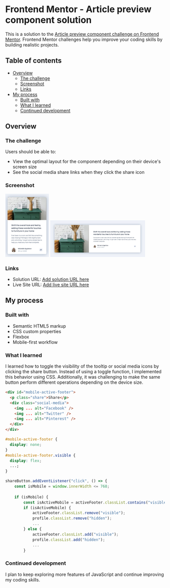 # Frontend Mentor - Article preview component solution

This is a solution to the [Article preview component challenge on Frontend Mentor](https://www.frontendmentor.io/challenges/article-preview-component-dYBN_pYFT). Frontend Mentor challenges help you improve your coding skills by building realistic projects.

## Table of contents

- [Overview](#overview)
  - [The challenge](#the-challenge)
  - [Screenshot](#screenshot)
  - [Links](#links)
- [My process](#my-process)
  - [Built with](#built-with)
  - [What I learned](#what-i-learned)
  - [Continued development](#continued-development)

## Overview

### The challenge

Users should be able to:

- View the optimal layout for the component depending on their device's screen size
- See the social media share links when they click the share icon

### Screenshot

<img src="./images/375px.jpeg" alt="375px" width="auto" height="200">
<img src="./images/1440px.jpeg" alt="1440px" width="300" height="auto">

### Links

- Solution URL: [Add solution URL here](https://github.com/Ayako-Yokoe/article-preview-component-master)
- Live Site URL: [Add live site URL here](https://your-live-site-url.com)

## My process

### Built with

- Semantic HTML5 markup
- CSS custom properties
- Flexbox
- Mobile-first workflow

### What I learned

I learned how to toggle the visibility of the tooltip or social media icons by clicking the share button. Instead of using a toggle function, I implemented this behavior using CSS. Additionally, it was challenging to make the same button perform different operations depending on the device size.

```html
<div id="mobile-active-footer">
  <p class="share">Share</p>
  <div class="social-media">
    <img ... alt="Facebook" />
    <img ... alt="Twitter" />
    <img ... alt="Pinterest" />
  </div>
</div>
```

```css
#mobile-active-footer {
  display: none;
}
#mobile-active-footer.visible {
  display: flex;
  ...;
}
```

```js
shareButton.addEventListener("click", () => {
    const isMobile = window.innerWidth <= 768;

    if (isMobile) {
        const isActiveMobile = activeFooter.classList.contains("visible");
        if (isActiveMobile) {
            activeFooter.classList.remove("visible");
            profile.classList.remove("hidden");
            ...
        } else {
            activeFooter.classList.add("visible");
            profile.classList.add("hidden");
            ...
        }
```

### Continued development

I plan to keep exploring more features of JavaScript and continue improving my coding skills.
